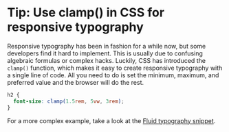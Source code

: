 # Tip: Use clamp() in CSS for responsive typography

Responsive typography has been in fashion for a while now, but some developers find it hard to implement. This is usually due to confusing algebraic formulas or complex hacks. Luckily, CSS has introduced the `clamp()` function, which makes it easy to create responsive typography with a single line of code. All you need to do is set the minimum, maximum, and preferred value and the browser will do the rest.

```css
h2 {
  font-size: clamp(1.5rem, 5vw, 3rem);
}
```

For a more complex example, take a look at the [Fluid typography snippet](https://github.com/mindulle/Documents/blob/main/css/s/fluid-typography/README.md).
